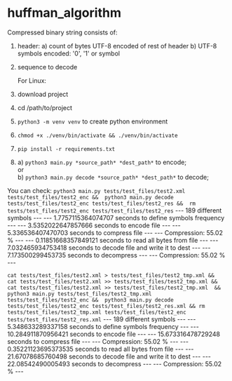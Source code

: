 # huffman_algorithm

Compressed binary string consists of:
1. header:
   a) count of bytes UTF-8 encoded of rest of header
   b) UTF-8 symbols encoded: '0', '1' or symbol
2. sequence to decode

   For Linux:
1. download project
2. cd /path/to/project
3. `python3 -m venv venv` to create python environment
4. `chmod +x ./venv/bin/activate && ./venv/bin/activate`
5. `pip install -r requirements.txt`
6.
   a) `python3 main.py *source_path* *dest_path*` to encode;   
   or   
   b) `python3 main.py decode *source_path* *dest_path*` to decode;




You can check:
`
python3 main.py tests/test_files/test2.xml tests/test_files/test2_enc && 
python3 main.py decode tests/test_files/test2_enc tests/test_files/test2_res && 
rm tests/test_files/test2_enc tests/test_files/test2_res
`
--- 189 different symbols ---
--- 1.7757115364074707 seconds to define symbols frequency ---
--- 3.5352022647857666 seconds to encode file ---
--- 5.336536407470703 seconds to compress file ---
--- Compression: 55.02 % ---
--- 0.11851668357849121 seconds to read all bytes from file ---
--- 7.032465934753418 seconds to decode file and write it to dest ---
--- 7.173500299453735 seconds to decompress ---
--- Compression: 55.02 % ---


`
cat tests/test_files/test2.xml > tests/test_files/test2_tmp.xml && 
cat tests/test_files/test2.xml >> tests/test_files/test2_tmp.xml && 
cat tests/test_files/test2.xml >> tests/test_files/test2_tmp.xml  && 
python3 main.py tests/test_files/test2_tmp.xml tests/test_files/test2_enc && 
python3 main.py decode tests/test_files/test2_enc tests/test_files/test2_res.xml &&
rm tests/test_files/test2_tmp.xml tests/test_files/test2_enc tests/test_files/test2_res.xml
`
--- 189 different symbols ---
--- 5.348633289337158 seconds to define symbols frequency ---
--- 10.284911870956421 seconds to encode file ---
--- 15.673316478729248 seconds to compress file ---
--- Compression: 55.02 % ---
--- 0.35221123695373535 seconds to read all bytes from file ---
--- 21.67078685760498 seconds to decode file and write it to dest ---
--- 22.08542490005493 seconds to decompress ---
--- Compression: 55.02 % ---


